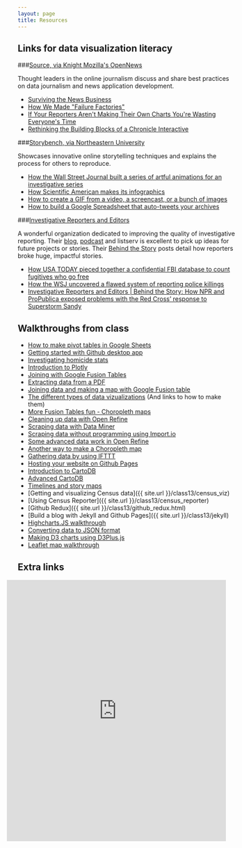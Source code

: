 ```yaml
---
layout: page
title: Resources
---
```


## Links for data visualization literacy

###[Source, via Knight Mozilla's OpenNews](https://source.opennews.org/en-US/)

Thought leaders in the online journalism discuss and share best practices on data journalism and news application development. 

* [Surviving the News Business](https://source.opennews.org/en-US/articles/surviving-news-business/)
* [How We Made "Failure Factories"](https://source.opennews.org/en-US/articles/how-we-made-failure-factories/)
* [If Your Reporters Aren't Making Their Own Charts You're Wasting Everyone's Time](https://source.opennews.org/en-US/articles/reporters-making-charts/)
* [Rethinking the Building Blocks of a Chronicle Interactive](https://source.opennews.org/en-US/articles/rethinking-building-blocks-chronicle-interactive/)

###[Storybench, via Northeastern University](http://www.storybench.org/)

Showcases innovative online storytelling techniques and explains the process for others to reproduce.

* [How the Wall Street Journal built a series of artful animations for an investigative series](http://www.storybench.org/wall-street-journal-built-series-artful-animations-investigative-series/)
* [How Scientific American makes its infographics](http://www.storybench.org/how-scientific-american-makes-its-infographics/)
* [How to create a GIF from a video, a screencast, or a bunch of images](http://www.storybench.org/how-to-create-a-gif/)
* [How to build a Google Spreadsheet that auto-tweets your archives](http://www.storybench.org/build-google-spreadsheet-auto-tweets-archives/)

###[Investigative Reporters and Editors](http://ire.org/tag/behind-the-story/)

A wonderful organization dedicated to improving the quality of investigative reporting. Their [blog](http://ire.org/blog/ire-news/), [podcast](https://itunes.apple.com/us/podcast/ire-radio-podcast/id900544465?mt=2) and listserv is excellent to pick up ideas for future projects or stories. Their [Behind the Story](http://ire.org/tag/behind-the-story/) posts detail how reporters broke huge, impactful stories.

* [How USA TODAY pieced together a confidential FBI database to count fugitives who go free](http://ire.org/blog/ire-news/2014/03/31/behind-story-how-usa-today-pieced-together-confide/)
* [How the WSJ uncovered a flawed system of reporting police killings](http://ire.org/blog/ire-news/2015/01/29/behind-story-how-wsj-uncovered-flawed-system-repor/)
* [Investigative Reporters and Editors | Behind the Story: How NPR and ProPublica exposed problems with the Red Cross’ response to Superstorm Sandy](http://ire.org/blog/ire-news/2014/11/19/behind-story-how-npr-and-propublica-exposed-proble/)

## Walkthroughs from class

* [How to make pivot tables in Google Sheets](http://trendct.org/2015/09/04/tutorial-how-to-make-pivot-tables-in-google-sheets/)
* [Getting started with Github desktop app](http://andrewbtran.github.io/JRN-418/github_app/)
* [Investigating homicide stats](http://andrewbtran.github.io/JRN-418/homicide_stats/)
* [Introduction to Plotly](http://andrewbtran.github.io/JRN-418/class3/plotly.html#/)
* [Joining with Google Fusion Tables](http://andrewbtran.github.io/JRN-418/class4/joining/)
* [Extracting data from a PDF](http://andrewbtran.github.io/JRN-418/class5/pdf_converter/)
* [Joining data and making a map with Google Fusion table](http://andrewbtran.github.io/JRN-418/class5/fusion_map/)
* [The different types of data vizualizations](http://andrewbtran.github.io/JRN-418/class6/vizualizationtypes.html) (And links to how to make them)
* [More Fusion Tables fun - Choropleth maps](http://andrewbtran.github.io/JRN-418/class6/choropleths_fusion/)
* [Cleaning up data with Open Refine](http://andrewbtran.github.io/JRN-418/class7/openrefine/)
* [Scraping data with Data Miner](http://andrewbtran.github.io/JRN-418/class7/scraping_intro/)
* [Scraping data without programming using Import.io](http://andrewbtran.github.io/JRN-418/class7/importio/)
* [Some advanced data work in Open Refine](http://andrewbtran.github.io/JRN-418/class8/openrefine_advanced/)
* [Another way to make a Choropleth map](http://andrewbtran.github.io/JRN-418/class10/choropleth/)
* [Gathering data by using IFTTT](http://andrewbtran.github.io/JRN-418/class10/ifttt/)
* [Hosting your website on Github Pages](http://andrewbtran.github.io/JRN-418/class6/ghpages/)
* [Introduction to CartoDB](http://andrewbtran.github.io/JRN-418/class11/cartodb/)
* [Advanced CartoDB](http://andrewbtran.github.io/JRN-418/class11/cartodb_2/)
* [Timelines and story maps](http://andrewbtran.github.io/JRN-418/class12/timelines.html)
* [Getting and visualizing Census data]({{ site.url }}/class13/census_viz)
* [Using Census Reporter]({{ site.url }}/class13/census_reporter)
* [Github Redux]({{ site.url }}/class13/github_redux.html)
* [Build a blog with Jekyll and Github Pages]({{ site.url }}/class13/jekyll)
* [Highcharts.JS walkthrough](http://andrewbtran.github.io/JRN-418/class13/highcharts)
* [Converting data to JSON format](http://andrewbtran.github.io/JRN-418/class13/json_convert)
* [Making D3 charts using D3Plus.js](http://andrewbtran.github.io/JRN-418/class14/d3plus)
* [Leaflet map walkthrough](http://andrewbtran.github.io/JRN-418/class13/leafletjs)

## Extra links

<iframe id="graphic" style="width: 100%; height: 600px; overflow: hidden; margin-left:-25px;" frameborder="0" scrolling="no" src="http://projects.ctmirror.org/tools/fancytable/table.html?d=Datajournalismresources-0-7-2015-8075"/></iframe>